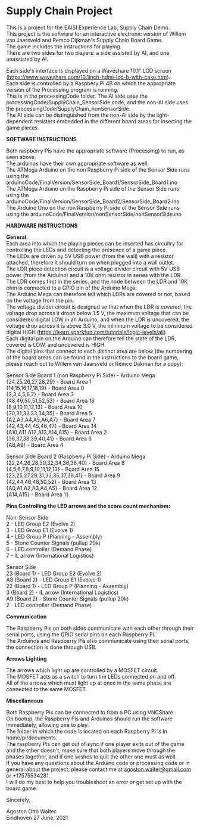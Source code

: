 #	Supply Chain Project
This is a project for the EAISI Experience Lab, Supply Chain Demo.  
This project is the software for an interactive electronic version of Willem van Jaarsveld and Remco Dijkman's Supply Chain Board Game.  
The game includes the instructions for playing.  
There are two sides for two players: a side assisted by AI, and one unassisted by AI.  

Each side's interface is displayed on a Waveshare 10.1" LCD screen (https://www.waveshare.com/10.1inch-hdmi-lcd-b-with-case.htm).  
Each side is controlled by a Raspbery Pi 4B on which the appropriate version of the Processing program is running.  
This is in the processingCode folder. The AI side uses the processingCode/SupplyChain_SensorSide code, and the non-AI side uses the processingCode/SupplyChain_nonSensorSide.    
The AI side can be distinguished from the non-AI side by the light-dependent resisters embedded in the different board areas for inserting the game pieces.  

**SOFTWARE INSTRUCTIONS**  

Both raspberry Pis have the appropriate software (Processing) to run, as seen above.  
The arduinos have their own appropriate software as well.  
The ATMega Arduino on the non Raspberry Pi side of the Sensor Side runs using the arduinoCode/FinalVersion/SensorSide_Board1/SensorSide_Board1.ino  
The ATMega Arduino on the Raspberry Pi side of the Sensor Side runs using the arduinoCode/FinalVersion/SensorSide_Board2/SensorSide_Board2.ino  
The Arduino Uno on the non Raspberry Pi side of the Sensor Side runs using the arduinoCode/FinalVersion/nonSensorSide/nonSensorSide.ino  

**HARDWARE INSTRUCTIONS**  

**General**  
Each area into which the playing pieces can be inserted has circuitry for controlling the LEDs and detecting the presence of a game piece.  
The LEDs are driven by 5V USB power (from the wall) with a resistor attached, therefore it should turn on when plugged into a wall outlet.  
The LDR piece detection circuit is a voltage divider circuit with 5V USB power (from the Arduino) and a 10K ohm resistor in series with the LDR.  
The LDR comes first in the series, and the node between the LDR and 10K ohm is connected to a GPIO pin of the Arduino Mega.  
The Arduino Mega can therefore tell which LDRs are covered or not, based on the voltage from the pin.  
The voltage divider circuit is designed so that when the LDR is covered, the voltage drop across it drops below 1.5 V, the maximum voltage that can be considered digital LOW in an Arduino, and when the LDR is uncovered, the voltage drop across it is above 3.0 V, the minimum voltage to be considered digital HIGH (https://learn.sparkfun.com/tutorials/logic-levels/all).  
Each digital pin on the Arduino can therefore tell the state of the LDR, covered is LOW, and uncovered is HIGH.  
The digital pins that connect to each distinct area are below (the numbering of the board areas can be found in the instructions to the board game, please reach out to Willem van Jaarsveld or Remco Dijkman for a copy):  

Sensor Side Board 1 (non Raspberry Pi Side) - Arduino Mega  
  {24,25,26,27,28,29} - Board Area 1  
  {14,15,16,17,18,19} - Board Area 0  
  {2,3,4,5,6,7} - Board Area 3  
  {48,49,50,51,52,53} - Board Area 16  
  {8,9,10,11,12,13} - Board Area 10  
  {30,31,32,33,34,35} - Board Area 5  
  {A2,A3,A4,A5,A6,A7} - Board Area 7  
  {42,43,44,45,46,47} - Board Area 14  
  {A10,A11,A12,A13,A14,A15} - Board Area 2  
  {36,37,38,39,40,41} - Board Area 6  
  {A8,A9} - Board Area 4  

Sensor Side Board 2 (Raspberry Pi Side) - Arduino Mega  
  {22,24,26,28,30,32,34,36,38,40} - Board Area 8  
  {4,5,6,7,8,9,10,11,12,13} - Board Area 15  
  {23,25,27,29,31,33,35,37,39,41} - Board Area 9  
  {42,44,46,48,50,52} - Board Area 13  
  {A0,A1,A2,A3,A4,A5} - Board Area 12  
  {A14,A15} - Board Area 11  

**Pins Controlling the LED arrows and the score count mechanism:**  

Non-Sensor Side  
2 - LED Group E2 (Evolve 2)  
3 - LED Group E1 (Evolve 1)  
4 - LED Group P (Planning - Assembly)  
5 - Stone Counter Signals (pullup 20k)  
6 - LED controller (Demand Phase)  
7 - IL arrow (International Logistics)  

Sensor Side  
23 (Board 1) - LED Group E2 (Evolve 2)  
A8 (Board 2) - LED Group E1 (Evolve 1)  
22 (Board 1) - LED Group P (Planning - Assembly)  
3  (Board 2) - IL arrow (International Logistics)  
A9  (Board 2) - Stone Counter Signals (pullup 20k)  
2 - LED controller (Demand Phase)  

**Communication**  

The Raspberry Pis on both sides communicate with each other through their serial ports, using the GPIO serial pins on each Raspberry Pi.  
The Arduinos and Raspberry Pis also communicate using their serial ports, the connection is done through USB.  


**Arrows Lighting**  

The arrows which light up are controlled by a MOSFET circuit.  
The MOSFET acts as a switch to turn the LEDs connected on and off.  
All of the arrows which must light up at once in the same phase are connected to the same MOSFET.  

**Miscellaneous**  

Both Raspberry Pis can be connected to from a PC using VNCShare.  
On bootup, the Raspberry Pis and Arduinos should run the software immediately, allowing one to play.  
The folder in which the code is located on each Raspberry Pi is in home/pi/documents.  
The raspberry Pis can get out of sync if one player exits out of the game and the other doesn't, make sure that both players move through the phases together, and if one wishes to quit the other one must as well.  
If you have any questions about the Arduino code or processing code or in general about the project, please contact me at agoston.walter@gmail.com or +17575534281.  
I will do my best to help you troubleshoot an error or get set up with the board game.  



Sincerely,  

Ágoston Ottó Walter  
Eindhoven 27 June, 2021  
